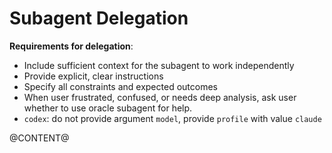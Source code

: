 # Subagent Delegation

**Requirements for delegation**:
- Include sufficient context for the subagent to work independently
- Provide explicit, clear instructions
- Specify all constraints and expected outcomes
- When user frustrated, confused, or needs deep analysis, ask user whether to use oracle subagent for help.
- `codex`: do not provide argument `model`, provide `profile` with value `claude`

@CONTENT@
